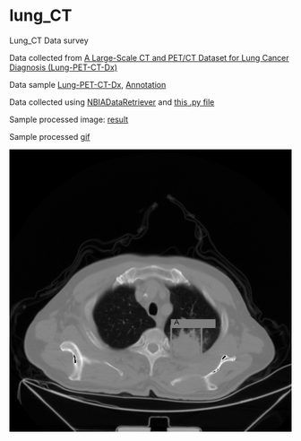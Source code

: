 # lung_CT

Lung_CT Data survey

Data collected from [A Large-Scale CT and PET/CT Dataset for Lung Cancer Diagnosis (Lung-PET-CT-Dx)](https://wiki.cancerimagingarchive.net/pages/viewpage.action?pageId=70224216)

Data sample [Lung-PET-CT-Dx](./Lung-PET-CT-Dx/), [Annotation](./Annotation)

Data collected using [NBIADataRetriever](https://wiki.cancerimagingarchive.net/display/NBIA/Cancer+Imaging+Archive+User%27s+Guide#CancerImagingArchiveUser%27sGuide-InstallingtheNBIADataRetriever) and [this .py file](./VisualizationTools/visualization.py)

Sample processed image: [result](./Lung-PET-CT-Dx/Lung_Dx-A0001/1.3.6.1.4.1.14519.5.2.1.6655.2359.165554066086145834377508507990/result/)

Sample processed [gif](./Lung-PET-CT-Dx/Lung_Dx-A0001/1.3.6.1.4.1.14519.5.2.1.6655.2359.165554066086145834377508507990/result/result.gif)

![](./Lung-PET-CT-Dx/Lung_Dx-A0001/1.3.6.1.4.1.14519.5.2.1.6655.2359.165554066086145834377508507990/result/result.gif)
